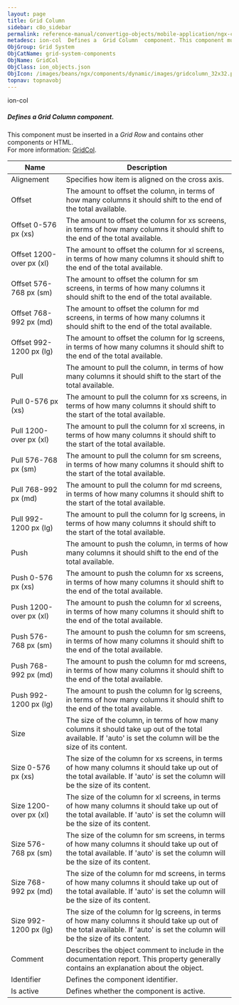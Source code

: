 ```yaml
---
layout: page
title: Grid Column
sidebar: c8o_sidebar
permalink: reference-manual/convertigo-objects/mobile-application/ngx-components/grid-system-components/grid-column/
metadesc: ion-col  Defines a  Grid Column  component. This component must be inserted in a  Grid Row  and contains other components or HTML.  For more informati
ObjGroup: Grid System
ObjCatName: grid-system-components
ObjName: GridCol
ObjClass: ion_objects.json
ObjIcon: /images/beans/ngx/components/dynamic/images/gridcolumn_32x32.png
topnav: topnavobj
---
```

ion-col<br/>

##### Defines a <i>Grid Column</i> component.<br/>
This component must be inserted in a <i>Grid Row</i> and contains other components or HTML.<br/>
 For more information: <a href='https://ionic-docs-o31kiyk8l-ionic1.vercel.app/docs/api/col'>GridCol</a>.

Name | Description 
--- | ---
Alignement | Specifies how item is aligned on the cross axis.
Offset | The amount to offset the column, in terms of how many columns it should shift to the end of the total available.
Offset 0-576 px (xs) | The amount to offset the column for xs screens, in terms of how many columns it should shift to the end of the total available.
Offset 1200-over px (xl) | The amount to offset the column for xl screens, in terms of how many columns it should shift to the end of the total available.
Offset 576-768 px (sm) | The amount to offset the column for sm screens, in terms of how many columns it should shift to the end of the total available.
Offset 768-992 px (md) | The amount to offset the column for md screens, in terms of how many columns it should shift to the end of the total available.
Offset 992-1200 px (lg) | The amount to offset the column for lg screens, in terms of how many columns it should shift to the end of the total available.
Pull | The amount to pull the column, in terms of how many columns it should shift to the start of the total available.
Pull 0-576 px (xs) | The amount to pull the column for xs screens, in terms of how many columns it should shift to the start of the total available.
Pull 1200-over px (xl) | The amount to pull the column for xl screens, in terms of how many columns it should shift to the start of the total available.
Pull 576-768 px (sm) | The amount to pull the column for sm screens, in terms of how many columns it should shift to the start of the total available.
Pull 768-992 px (md) | The amount to pull the column for md screens, in terms of how many columns it should shift to the start of the total available.
Pull 992-1200 px (lg) | The amount to pull the column for lg screens, in terms of how many columns it should shift to the start of the total available.
Push | The amount to push the column, in terms of how many columns it should shift to the end of the total available.
Push 0-576 px (xs) | The amount to push the column for xs screens, in terms of how many columns it should shift to the end of the total available.
Push 1200-over px (xl) | The amount to push the column for xl screens, in terms of how many columns it should shift to the end of the total available.
Push 576-768 px (sm) | The amount to push the column for sm screens, in terms of how many columns it should shift to the end of the total available.
Push 768-992 px (md) | The amount to push the column for md screens, in terms of how many columns it should shift to the end of the total available.
Push 992-1200 px (lg) | The amount to push the column for lg screens, in terms of how many columns it should shift to the end of the total available.
Size | The size of the column, in terms of how many columns it should take up out of the total available. If 'auto' is set the column will be the size of its content.
Size 0-576 px (xs) | The size of the column for xs screens, in terms of how many columns it should take up out of the total available. If 'auto' is set the column will be the size of its content.
Size 1200-over px (xl) | The size of the column for xl screens, in terms of how many columns it should take up out of the total available. If 'auto' is set the column will be the size of its content.
Size 576-768 px (sm) | The size of the column for sm screens, in terms of how many columns it should take up out of the total available. If 'auto' is set the column will be the size of its content.
Size 768-992 px (md) | The size of the column for md screens, in terms of how many columns it should take up out of the total available. If 'auto' is set the column will be the size of its content.
Size 992-1200 px (lg) | The size of the column for lg screens, in terms of how many columns it should take up out of the total available. If 'auto' is set the column will be the size of its content.
Comment | Describes the object comment to include in the documentation report.  This property generally contains an explanation about the object. 
Identifier | Defines the component identifier.  
Is active | Defines whether the component is active. 

